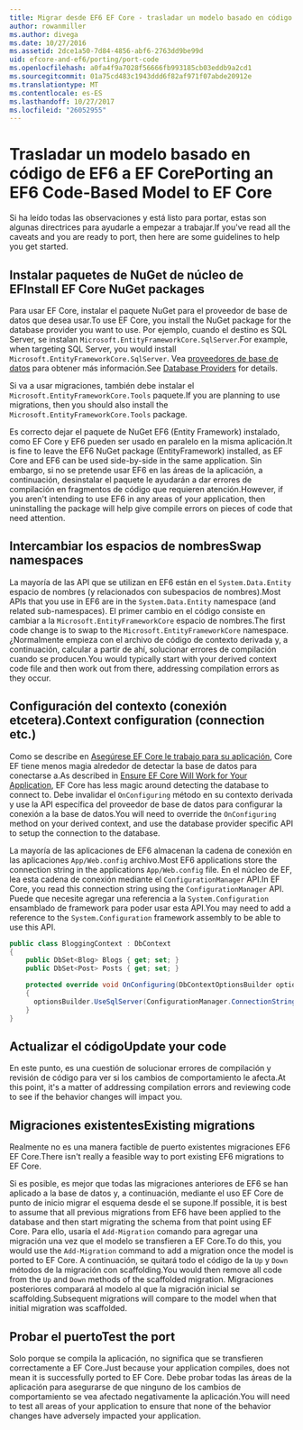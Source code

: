 ```yaml
---
title: Migrar desde EF6 EF Core - trasladar un modelo basado en código
author: rowanmiller
ms.author: divega
ms.date: 10/27/2016
ms.assetid: 2dce1a50-7d84-4856-abf6-2763dd9be99d
uid: efcore-and-ef6/porting/port-code
ms.openlocfilehash: a0fa4f9a7028f56666fb993185cb03eddb9a2cd1
ms.sourcegitcommit: 01a75cd483c1943ddd6f82af971f07abde20912e
ms.translationtype: MT
ms.contentlocale: es-ES
ms.lasthandoff: 10/27/2017
ms.locfileid: "26052955"
---
```

# <a name="porting-an-ef6-code-based-model-to-ef-core"></a><span data-ttu-id="19325-102">Trasladar un modelo basado en código de EF6 a EF Core</span><span class="sxs-lookup"><span data-stu-id="19325-102">Porting an EF6 Code-Based Model to EF Core</span></span>

<span data-ttu-id="19325-103">Si ha leído todas las observaciones y está listo para portar, estas son algunas directrices para ayudarle a empezar a trabajar.</span><span class="sxs-lookup"><span data-stu-id="19325-103">If you've read all the caveats and you are ready to port, then here are some guidelines to help you get started.</span></span>

## <a name="install-ef-core-nuget-packages"></a><span data-ttu-id="19325-104">Instalar paquetes de NuGet de núcleo de EF</span><span class="sxs-lookup"><span data-stu-id="19325-104">Install EF Core NuGet packages</span></span>

<span data-ttu-id="19325-105">Para usar EF Core, instalar el paquete NuGet para el proveedor de base de datos que desea usar.</span><span class="sxs-lookup"><span data-stu-id="19325-105">To use EF Core, you install the NuGet package for the database provider you want to use.</span></span> <span data-ttu-id="19325-106">Por ejemplo, cuando el destino es SQL Server, se instalan `Microsoft.EntityFrameworkCore.SqlServer`.</span><span class="sxs-lookup"><span data-stu-id="19325-106">For example, when targeting SQL Server, you would install `Microsoft.EntityFrameworkCore.SqlServer`.</span></span> <span data-ttu-id="19325-107">Vea [proveedores de base de datos](../../core/providers/index.md) para obtener más información.</span><span class="sxs-lookup"><span data-stu-id="19325-107">See [Database Providers](../../core/providers/index.md) for details.</span></span>

<span data-ttu-id="19325-108">Si va a usar migraciones, también debe instalar el `Microsoft.EntityFrameworkCore.Tools` paquete.</span><span class="sxs-lookup"><span data-stu-id="19325-108">If you are planning to use migrations, then you should also install the `Microsoft.EntityFrameworkCore.Tools` package.</span></span>

<span data-ttu-id="19325-109">Es correcto dejar el paquete de NuGet EF6 (Entity Framework) instalado, como EF Core y EF6 pueden ser usado en paralelo en la misma aplicación.</span><span class="sxs-lookup"><span data-stu-id="19325-109">It is fine to leave the EF6 NuGet package (EntityFramework) installed, as EF Core and EF6 can be used side-by-side in the same application.</span></span> <span data-ttu-id="19325-110">Sin embargo, si no se pretende usar EF6 en las áreas de la aplicación, a continuación, desinstalar el paquete le ayudarán a dar errores de compilación en fragmentos de código que requieren atención.</span><span class="sxs-lookup"><span data-stu-id="19325-110">However, if you aren't intending to use EF6 in any areas of your application, then uninstalling the package will help give compile errors on pieces of code that need attention.</span></span>

## <a name="swap-namespaces"></a><span data-ttu-id="19325-111">Intercambiar los espacios de nombres</span><span class="sxs-lookup"><span data-stu-id="19325-111">Swap namespaces</span></span>

<span data-ttu-id="19325-112">La mayoría de las API que se utilizan en EF6 están en el `System.Data.Entity` espacio de nombres (y relacionados con subespacios de nombres).</span><span class="sxs-lookup"><span data-stu-id="19325-112">Most APIs that you use in EF6 are in the `System.Data.Entity` namespace (and related sub-namespaces).</span></span> <span data-ttu-id="19325-113">El primer cambio en el código consiste en cambiar a la `Microsoft.EntityFrameworkCore` espacio de nombres.</span><span class="sxs-lookup"><span data-stu-id="19325-113">The first code change is to swap to the `Microsoft.EntityFrameworkCore` namespace.</span></span> <span data-ttu-id="19325-114">¿Normalmente empieza con el archivo de código de contexto derivada y, a continuación, calcular a partir de ahí, solucionar errores de compilación cuando se producen.</span><span class="sxs-lookup"><span data-stu-id="19325-114">You would typically start with your derived context code file and then work out from there, addressing compilation errors as they occur.</span></span>

## <a name="context-configuration-connection-etc"></a><span data-ttu-id="19325-115">Configuración del contexto (conexión etcetera).</span><span class="sxs-lookup"><span data-stu-id="19325-115">Context configuration (connection etc.)</span></span>

<span data-ttu-id="19325-116">Como se describe en [Asegúrese EF Core le trabajo para su aplicación](ensure-requirements.md), Core EF tiene menos magia alrededor de detectar la base de datos para conectarse a.</span><span class="sxs-lookup"><span data-stu-id="19325-116">As described in [Ensure EF Core Will Work for Your Application](ensure-requirements.md), EF Core has less magic around detecting the database to connect to.</span></span> <span data-ttu-id="19325-117">Debe invalidar el `OnConfiguring` método en su contexto derivada y use la API específica del proveedor de base de datos para configurar la conexión a la base de datos.</span><span class="sxs-lookup"><span data-stu-id="19325-117">You will need to override the `OnConfiguring` method on your derived context, and use the database provider specific API to setup the connection to the database.</span></span>

<span data-ttu-id="19325-118">La mayoría de las aplicaciones de EF6 almacenan la cadena de conexión en las aplicaciones `App/Web.config` archivo.</span><span class="sxs-lookup"><span data-stu-id="19325-118">Most EF6 applications store the connection string in the applications `App/Web.config` file.</span></span> <span data-ttu-id="19325-119">En el núcleo de EF, lea esta cadena de conexión mediante el `ConfigurationManager` API.</span><span class="sxs-lookup"><span data-stu-id="19325-119">In EF Core, you read this connection string using the `ConfigurationManager` API.</span></span> <span data-ttu-id="19325-120">Puede que necesite agregar una referencia a la `System.Configuration` ensamblado de framework para poder usar esta API.</span><span class="sxs-lookup"><span data-stu-id="19325-120">You may need to add a reference to the `System.Configuration` framework assembly to be able to use this API.</span></span>

``` csharp
public class BloggingContext : DbContext
{
    public DbSet<Blog> Blogs { get; set; }
    public DbSet<Post> Posts { get; set; }

    protected override void OnConfiguring(DbContextOptionsBuilder optionsBuilder)
    {
      optionsBuilder.UseSqlServer(ConfigurationManager.ConnectionStrings["BloggingDatabase"].ConnectionString);
    }
}
```

## <a name="update-your-code"></a><span data-ttu-id="19325-121">Actualizar el código</span><span class="sxs-lookup"><span data-stu-id="19325-121">Update your code</span></span>

<span data-ttu-id="19325-122">En este punto, es una cuestión de solucionar errores de compilación y revisión de código para ver si los cambios de comportamiento le afecta.</span><span class="sxs-lookup"><span data-stu-id="19325-122">At this point, it's a matter of addressing compilation errors and reviewing code to see if the behavior changes will impact you.</span></span>

## <a name="existing-migrations"></a><span data-ttu-id="19325-123">Migraciones existentes</span><span class="sxs-lookup"><span data-stu-id="19325-123">Existing migrations</span></span>

<span data-ttu-id="19325-124">Realmente no es una manera factible de puerto existentes migraciones EF6 EF Core.</span><span class="sxs-lookup"><span data-stu-id="19325-124">There isn't really a feasible way to port existing EF6 migrations to EF Core.</span></span>

<span data-ttu-id="19325-125">Si es posible, es mejor que todas las migraciones anteriores de EF6 se han aplicado a la base de datos y, a continuación, mediante el uso EF Core de punto de inicio migrar el esquema desde el se supone.</span><span class="sxs-lookup"><span data-stu-id="19325-125">If possible, it is best to assume that all previous migrations from EF6 have been applied to the database and then start migrating the schema from that point using EF Core.</span></span> <span data-ttu-id="19325-126">Para ello, usaría el `Add-Migration` comando para agregar una migración una vez que el modelo se transfieren a EF Core.</span><span class="sxs-lookup"><span data-stu-id="19325-126">To do this, you would use the `Add-Migration` command to add a migration once the model is ported to EF Core.</span></span> <span data-ttu-id="19325-127">A continuación, se quitará todo el código de la `Up` y `Down` métodos de la migración con scaffolding.</span><span class="sxs-lookup"><span data-stu-id="19325-127">You would then remove all code from the `Up` and `Down` methods of the scaffolded migration.</span></span> <span data-ttu-id="19325-128">Migraciones posteriores comparará al modelo al que la migración inicial se scaffolding.</span><span class="sxs-lookup"><span data-stu-id="19325-128">Subsequent migrations will compare to the model when that initial migration was scaffolded.</span></span>

## <a name="test-the-port"></a><span data-ttu-id="19325-129">Probar el puerto</span><span class="sxs-lookup"><span data-stu-id="19325-129">Test the port</span></span>

<span data-ttu-id="19325-130">Solo porque se compila la aplicación, no significa que se transfieren correctamente a EF Core.</span><span class="sxs-lookup"><span data-stu-id="19325-130">Just because your application compiles, does not mean it is successfully ported to EF Core.</span></span> <span data-ttu-id="19325-131">Debe probar todas las áreas de la aplicación para asegurarse de que ninguno de los cambios de comportamiento se vea afectado negativamente la aplicación.</span><span class="sxs-lookup"><span data-stu-id="19325-131">You will need to test all areas of your application to ensure that none of the behavior changes have adversely impacted your application.</span></span>
